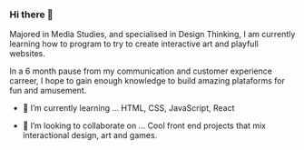 ### Hi there 👋

Majored in Media Studies, and specialised in Design Thinking, I am currently learning how to program to try to create interactive art and playfull websites.

In a 6 month pause from my communication and customer experience carreer, I hope to gain enough knowledge to build amazing plataforms for fun and amusement.

<!-- 
- 🔭 I’m currently working on ... -->
- 🌱 I’m currently learning ...
HTML, CSS, JavaScript, React

- 👯 I’m looking to collaborate on ...
Cool front end projects that mix interactional design, art and games.

<!--
- 🤔 I’m looking for help with ...
- 💬 Ask me about ...
- 📫 How to reach me: ...
- 😄 Pronouns: ...
- ⚡ Fun fact: ... -->

